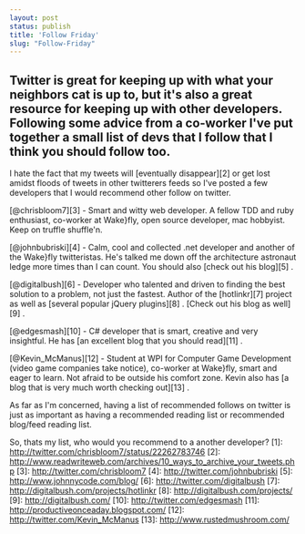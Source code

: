 ```yaml
---
layout: post
status: publish
title: 'Follow Friday'
slug: "Follow-Friday"
---
```

## Twitter is great for keeping up with what your neighbors cat is up to, but it's also a great resource for keeping up with other developers. Following some advice from a co-worker I've put together a small list of devs that I follow that I think you should follow too.

I hate the fact that my tweets will [eventually disappear][2]  or get lost amidst floods of tweets in other twitterers feeds so I've posted a few developers that I would recommend other follow on twitter.

[@chrisbloom7][3]  - Smart and witty web developer. A fellow TDD and ruby enthusiast, co-worker at Wake}fly, open source developer, mac hobbyist. Keep on truffle shuffle'n.

[@johnbubriski][4]  - Calm, cool and collected .net developer and another of the Wake}fly twitteristas. He's talked me down off the architecture astronaut ledge more times than I can count. You should also [check out his blog][5] .

[@digitalbush][6]  - Developer who talented and driven to finding the best solution to a problem, not just the fastest. Author of the [hotlinkr][7]  project as well as [several popular jQuery plugins][8] . [Check out his blog as well][9] .

[@edgesmash][10]  - C# developer that is smart, creative and very insightful. He has [an excellent blog that you should read][11] .

[@Kevin_McManus][12]  - Student at WPI for Computer Game Development (video game companies take notice), co-worker at Wake}fly, smart and eager to learn. Not afraid to be outside his comfort zone. Kevin also has [a blog that is very much worth checking out][13] .

As far as I'm concerned, having a list of recommended follows on twitter is just as important as having a recommended reading list or recommended blog/feed reading list.

So, thats my list, who would you recommend to a another developer?
  [1]: http://twitter.com/chrisbloom7/status/22262783746
  [2]: http://www.readwriteweb.com/archives/10_ways_to_archive_your_tweets.php
  [3]: http://twitter.com/chrisbloom7
  [4]: http://twitter.com/johnbubriski
  [5]: http://www.johnnycode.com/blog/
  [6]: http://twitter.com/digitalbush
  [7]: http://digitalbush.com/projects/hotlinkr
  [8]: http://digitalbush.com/projects/
  [9]: http://digitalbush.com/
  [10]: http://twitter.com/edgesmash
  [11]: http://productiveonceaday.blogspot.com/
  [12]: http://twitter.com/Kevin_McManus
  [13]: http://www.rustedmushroom.com/

